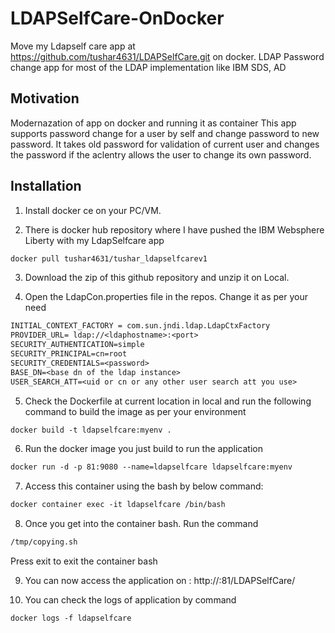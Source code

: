 # LDAPSelfCare-OnDocker
Move  my Ldapself care app at https://github.com/tushar4631/LDAPSelfCare.git on docker.
LDAP Password change app for most of the LDAP implementation like IBM SDS, AD

## Motivation
Modernazation of app on docker and running it as container
This app supports password change for a user by self and change password to new password.
It takes old password for validation of current user and changes the password if the aclentry allows the user to change its own password.


## Installation

1) Install docker ce on your PC/VM.

2) There is docker hub repository where I have pushed the IBM Websphere Liberty with my LdapSelfcare app
```txt
docker pull tushar4631/tushar_ldapselfcarev1
```
3) Download the zip of this github repository and unzip it on Local.

4) Open the LdapCon.properties file in the repos. Change it as per your need
```txt
INITIAL_CONTEXT_FACTORY = com.sun.jndi.ldap.LdapCtxFactory
PROVIDER_URL= ldap://<ldaphostname>:<port>
SECURITY_AUTHENTICATION=simple
SECURITY_PRINCIPAL=cn=root
SECURITY_CREDENTIALS=<password>
BASE_DN=<base dn of the ldap instance>
USER_SEARCH_ATT=<uid or cn or any other user search att you use>
```
5) Check the Dockerfile at current location in local and run the following command to build the image as per your environment 
```txt
docker build -t ldapselfcare:myenv .
```
6) Run the docker image you just build to run the application
```txt
docker run -d -p 81:9080 --name=ldapselfcare ldapselfcare:myenv
```
7) Access this container using the bash by below command:
```txt
docker container exec -it ldapselfcare /bin/bash
```
8) Once you get into the container bash. Run the command

```txt
/tmp/copying.sh
```
Press exit to exit the container bash

9) You can now access the application on :
http://<hostname>:81/LDAPSelfCare/


10) You can check the logs of application by command

```txt
docker logs -f ldapselfcare
```
